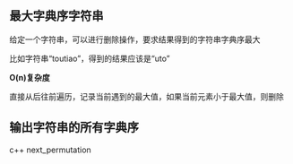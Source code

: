 ## 最大字典序字符串
给定一个字符串，可以进行删除操作，要求结果得到的字符串字典序最大

比如字符串“toutiao”，得到的结果应该是“uto”

**O(n)复杂度**

直接从后往前遍历，记录当前遇到的最大值，如果当前元素小于最大值，则删除

## 输出字符串的所有字典序

c++ next_permutation